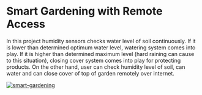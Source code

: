 # Smart Gardening with Remote Access

In this project humidity sensors checks water level of soil continuously. If it is lower than determined optimum water level, watering system comes into play. If it is higher than determined maximum level (hard raining can cause to this situation), closing cover system comes into play for protecting products. On the other hand, user can check humidity level of soil, can water and can close cover of top of garden remotely over internet.

[![smart-gardening](https://img.youtube.com/vi/rkCfrBqMAKs/0.jpg)](https://www.youtube.com/watch?v=rkCfrBqMAKs&t=2s)
